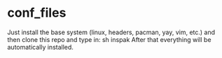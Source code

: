 # conf_files

Just install the base system (linux, headers, pacman, yay, vim, etc.) and then clone this repo and type in: sh inspak 
After that everything will be automatically installed.

